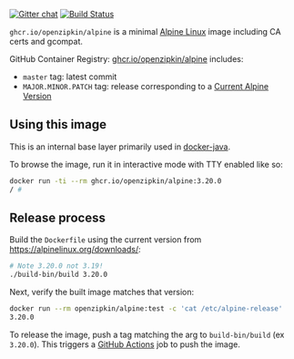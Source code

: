[![Gitter chat](http://img.shields.io/badge/gitter-join%20chat%20%E2%86%92-brightgreen.svg)](https://gitter.im/openzipkin/zipkin)
[![Build Status](https://github.com/openzipkin/docker-alpine/workflows/test/badge.svg)](https://github.com/openzipkin/docker-alpine/actions?query=workflow%3Atest)

`ghcr.io/openzipkin/alpine` is a minimal [Alpine Linux](https://alpinelinux.org) image including
CA certs and gcompat.

GitHub Container Registry: [ghcr.io/openzipkin/alpine](https://github.com/orgs/openzipkin/packages/container/package/alpine) includes:
 * `master` tag: latest commit
 * `MAJOR.MINOR.PATCH` tag: release corresponding to a [Current Alpine Version](https://alpinelinux.org/downloads/)

## Using this image
This is an internal base layer primarily used in [docker-java](https://github.com/openzipkin/docker-java).

To browse the image, run it in interactive mode with TTY enabled like so:
```bash
docker run -ti --rm ghcr.io/openzipkin/alpine:3.20.0
/ #
```

## Release process
Build the `Dockerfile` using the current version from https://alpinelinux.org/downloads/:
```bash
# Note 3.20.0 not 3.19!
./build-bin/build 3.20.0
```

Next, verify the built image matches that version:
```bash
docker run --rm openzipkin/alpine:test -c 'cat /etc/alpine-release'
3.20.0
```

To release the image, push a tag matching the arg to `build-bin/build` (ex `3.20.0`).
This triggers a [GitHub Actions](https://github.com/openzipkin/docker-alpine/actions) job to push the image.
